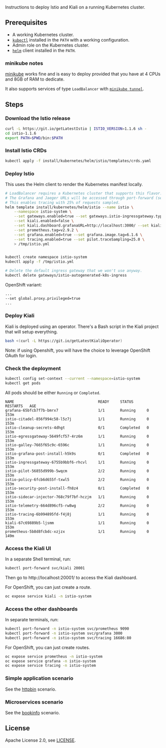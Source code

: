 Instructions to deploy Istio and Kiali on a running Kubernetes cluster.

## Prerequisites

* A working Kubernetes cluster.
* [`kubectl`](https://kubernetes.io/docs/tasks/tools/install-kubectl/) installed in the `PATH` with a working configuration.
* Admin role on the Kubernetes cluster.
* [`helm`](https://github.com/helm/helm/releases) client installed in the `PATH`.


### minikube notes

[minikube](https://github.com/kubernetes/minikube) works fine and is easy to deploy provided that you have at 4 CPUs and 8GB of RAM to dedicate.

It also supports services of type `LoadBalancer` with [`minikube tunnel`](https://github.com/kubernetes/minikube/blob/master/docs/networking.md#loadbalancer-emulation-minikube-tunnel).

## Steps

### Download the Istio release

```bash
curl -L https://git.io/getLatestIstio | ISTIO_VERSION=1.1.6 sh -
cd istio-1.1.6
export PATH=$PWD/bin:$PATH
```

### Install Istio CRDs

```bash
kubectl apply -f install/kubernetes/helm/istio/templates/crds.yaml
```

### Deploy Istio

This uses the Helm client to render the Kubernetes manifest locally.

```bash
# LoadBalancer requires a Kubernetes cluster that supports this flavor. Set it to NodePort otherwise.
# The Grafana and Jaeger URLs will be accessed through port-forward (see below).
# This enables tracing with 25% of requests sampled.
helm template install/kubernetes/helm/istio --name istio \
    --namespace istio-system \
    --set gateways.enabled=true --set gateways.istio-ingressgateway.type=LoadBalancer \
    --set kiali.enabled=false \
    --set kiali.dashboard.grafanaURL=http://localhost:3000/ --set kiali.dashboard.jaegerURL=http://localhost:16686/ \
    --set prometheus.tag=v2.9.2 \
    --set grafana.enabled=true --set grafana.image.tag=6.1.6 \
    --set tracing.enabled=true --set pilot.traceSampling=25.0 \
    > /tmp/istio.yml


kubectl create namespace istio-system
kubectl apply -f /tmp/istio.yml

# Delete the default ingress gateway that we won't use anyway.
kubectl delete gateways/istio-autogenerated-k8s-ingress
```

OpenShift variant:

```bash
...
--set global.proxy.privileged=true
...
```

### Deploy Kiali

Kiali is deployed using an operator. There's a Bash script in the Kiali project that will setup everything.

```bash
bash <(curl -L https://git.io/getLatestKialiOperator)
```

Note: if using Openshift, you will have the choice to leverage OpenShift OAuth for login.

### Check the deployment

```bash
kubectl config set-context --current --namespace=istio-system
kubectl get pods
```

All pods should be either `Running` or `Completed`.

```
NAME                                      READY     STATUS      RESTARTS   AGE
grafana-65bfcb7f7b-bmrx7                  1/1       Running     0          153m
istio-citadel-856f994c58-l5z7j            1/1       Running     0          153m
istio-cleanup-secrets-4dhgt               0/1       Completed   0          153m
istio-egressgateway-5649fcf57-4rz6m       1/1       Running     0          153m
istio-galley-7665f65c9c-6596c             1/1       Running     0          153m
istio-grafana-post-install-h5k9s          0/1       Completed   0          153m
istio-ingressgateway-6755b9bbf6-rhcvl     1/1       Running     0          153m
istio-pilot-56855d999b-5wqcm              2/2       Running     0          153m
istio-policy-6fcb6d655f-txwl5             2/2       Running     0          153m
istio-security-post-install-fh8z4         0/1       Completed   0          153m
istio-sidecar-injector-768c79f7bf-hczjm   1/1       Running     0          153m
istio-telemetry-664d896cf5-rw8wg          2/2       Running     0          153m
istio-tracing-6b994895fd-f4j8j            1/1       Running     0          153m
kiali-67c69889b5-ljsmm                    1/1       Running     0          153m
prometheus-5b8d8fcbdc-xzjzx               1/1       Running     0          149m
```

### Access the Kiali UI

In a separate Shell terminal, run:


```bash
kubectl port-forward svc/kiali 20001
```

Then go to http://localhost:20001/ to access the Kiali dashboard.


For OpenShift, you can just create a route.

```bash
oc expose service kiali -n istio-system
```

### Access the other dashboards

In separate terminals, run:

```bash
kubectl port-forward -n istio-system svc/prometheus 9090
kubectl port-forward -n istio-system svc/grafana 3000
kubectl port-forward -n istio-system svc/tracing 16686:80
```

For OpenShift, you can just create routes.

```bash
oc expose service prometheus -n istio-system
oc expose service grafana -n istio-system
oc expose service tracing -n istio-system
```

### Simple application scenario

See the [httpbin](https://github.com/simonpasquier/snowcamp-io-kiali/blob/master/httpbin/README.md) scenario.

### Microservices scenario

See the [bookinfo](https://github.com/simonpasquier/snowcamp-io-kiali/blob/master/bookinfo/README.md) scenario.

## License

Apache License 2.0, see [LICENSE](https://github.com/simonpasquier/snowcamp-io-kiali/blob/master/LICENSE).
